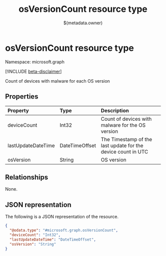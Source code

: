 ﻿---
title: "osVersionCount resource type"
description: "Count of devices with malware for each OS version"
localization_priority: Normal
author: "$(metadata.owner)"
ms.prod: ""
doc_type: "resourcePageType"
---

# osVersionCount resource type

Namespace: microsoft.graph

[!INCLUDE [beta-disclaimer](../../includes/beta-disclaimer.md)]

Count of devices with malware for each OS version

## Properties

| Property           | Type           | Description                                                  |
| :----------------- | :------------- | :----------------------------------------------------------- |
| deviceCount        | Int32          | Count of devices with malware for the OS version             |
| lastUpdateDateTime | DateTimeOffset | The Timestamp of the last update for the device count in UTC |
| osVersion          | String         | OS version                                                   |

## Relationships

None.

## JSON representation

The following is a JSON representation of the resource.

<!-- {
  "blockType": "resource",
  "@odata.type": "microsoft.graph.osVersionCount",
}
-->

```json
{
  "@odata.type": "#microsoft.graph.osVersionCount",
  "deviceCount": "Int32",
  "lastUpdateDateTime": "DateTimeOffset",
  "osVersion": "String"
}
```